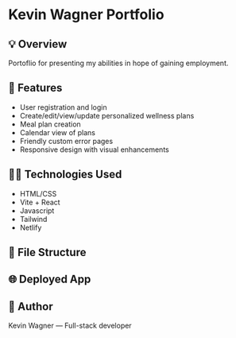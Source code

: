 # Kevin Wagner Portfolio


## 💡 Overview

Portoflio for presenting my abilities in hope of gaining employment.

## 🚀 Features

- User registration and login
- Create/edit/view/update personalized wellness plans
- Meal plan creation
- Calendar view of plans
- Friendly custom error pages
- Responsive design with visual enhancements

## 🧑‍💻 Technologies Used

- HTML/CSS
- Vite + React
- Javascript
- Tailwind
- Netlify

## 📁 File Structure



## 🌐 Deployed App


## 🙏 Author

Kevin Wagner — Full-stack developer
